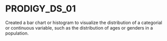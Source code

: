 # PRODIGY_DS_01
Created a bar chart or histogram to visualize the distribution of a categorial or continuous variable, such as the distribution of ages or genders in a population.
